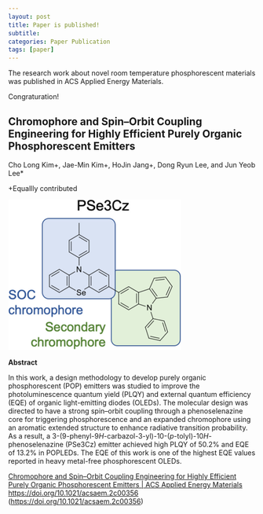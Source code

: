 ```yaml
---
layout: post
title: Paper is published!
subtitle: 
categories: Paper Publication
tags: [paper]
---
```


The research work about novel room temperature phosphorescent materials was published in ACS Applied Energy Materials. 

Congraturation!

## Chromophore and Spin–Orbit Coupling Engineering for Highly Efficient Purely Organic Phosphorescent Emitters

Cho Long Kim+, Jae-Min Kim+, HoJin Jang+, Dong Ryun Lee, and Jun Yeob Lee*

+Equallly contributed

<img src=".\2022-04-17.jpeg" title="" alt="" width="352">

**Abstract**

In this work, a design methodology to develop purely organic phosphorescent (POP) emitters was studied to improve the photoluminescence quantum yield (PLQY) and external quantum efficiency (EQE) of organic light-emitting diodes (OLEDs). The molecular design was directed to have a strong spin–orbit coupling through a phenoselenazine core for triggering phosphorescence and an expanded chromophore using an aromatic extended structure to enhance radiative transition probability. As a result, a 3-(9-phenyl-9*H*-carbazol-3-yl)-10-(*p*-tolyl)-10*H*-phenoselenazine (PSe3Cz) emitter achieved high PLQY of 50.2% and EQE of 13.2% in POPLEDs. The EQE of this work is one of the highest EQE values reported in heavy metal-free phosphorescent OLEDs.

[Chromophore and Spin–Orbit Coupling Engineering for Highly Efficient Purely Organic Phosphorescent Emitters | ACS Applied Energy Materials](https://doi.org/10.1021/acsaem.2c00356)
https://doi.org/10.1021/acsaem.2c00356 (https://doi.org/10.1021/acsaem.2c00356)
